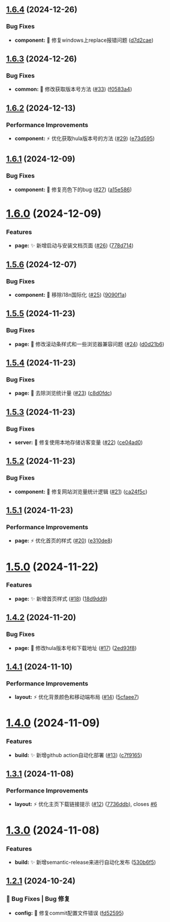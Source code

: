 ## [1.6.4](https://github.com/HuLaSpark/HuLa-Nuxt/compare/v1.6.3...v1.6.4) (2024-12-26)


### Bug Fixes

* **component:** :bug: 修复windows上replace报错问题 ([d7d2cae](https://github.com/HuLaSpark/HuLa-Nuxt/commit/d7d2cae66fb6c139b833b8fdcbe1327908256180))

## [1.6.3](https://github.com/HuLaSpark/HuLa-Nuxt/compare/v1.6.2...v1.6.3) (2024-12-26)


### Bug Fixes

* **common:** :bug: 修改获取版本号方法 ([#33](https://github.com/HuLaSpark/HuLa-Nuxt/issues/33)) ([f0583a4](https://github.com/HuLaSpark/HuLa-Nuxt/commit/f0583a4b361f49991e4fe76dd58846bc90c1301c))

## [1.6.2](https://github.com/HuLaSpark/HuLa-Nuxt/compare/v1.6.1...v1.6.2) (2024-12-13)


### Performance Improvements

* **component:** :zap: 优化获取hula版本号的方法 ([#29](https://github.com/HuLaSpark/HuLa-Nuxt/issues/29)) ([e73d595](https://github.com/HuLaSpark/HuLa-Nuxt/commit/e73d5955f3f39d822bb21234aa3a2a744faa64b1))

## [1.6.1](https://github.com/HuLaSpark/HuLa-Nuxt/compare/v1.6.0...v1.6.1) (2024-12-09)


### Bug Fixes

* **component:** :bug: 修复亮色下的bug ([#27](https://github.com/HuLaSpark/HuLa-Nuxt/issues/27)) ([a15e586](https://github.com/HuLaSpark/HuLa-Nuxt/commit/a15e58631780d04d7151ba2d770820b39c50fd08))

# [1.6.0](https://github.com/HuLaSpark/HuLa-Nuxt/compare/v1.5.6...v1.6.0) (2024-12-09)


### Features

* **page:** :sparkles: 新增启动与安装文档页面 ([#26](https://github.com/HuLaSpark/HuLa-Nuxt/issues/26)) ([778d714](https://github.com/HuLaSpark/HuLa-Nuxt/commit/778d71486e801bf6f0fe9869ac467bcf701bbf34))

## [1.5.6](https://github.com/HuLaSpark/HuLa-Nuxt/compare/v1.5.5...v1.5.6) (2024-12-07)


### Bug Fixes

* **component:** :bug: 移除i18n国际化 ([#25](https://github.com/HuLaSpark/HuLa-Nuxt/issues/25)) ([9090f1a](https://github.com/HuLaSpark/HuLa-Nuxt/commit/9090f1a5802a0dc69240b6685a965e3b5ddd6183))

## [1.5.5](https://github.com/HuLaSpark/HuLa-Nuxt/compare/v1.5.4...v1.5.5) (2024-11-23)


### Bug Fixes

* **page:** :bug: 修改滚动条样式和一些浏览器兼容问题 ([#24](https://github.com/HuLaSpark/HuLa-Nuxt/issues/24)) ([d0d21b6](https://github.com/HuLaSpark/HuLa-Nuxt/commit/d0d21b6a68e0d2201778162740535b7add2751b9))

## [1.5.4](https://github.com/HuLaSpark/HuLa-Nuxt/compare/v1.5.3...v1.5.4) (2024-11-23)


### Bug Fixes

* **page:** :bug: 去除浏览统计量 ([#23](https://github.com/HuLaSpark/HuLa-Nuxt/issues/23)) ([c8d0fdc](https://github.com/HuLaSpark/HuLa-Nuxt/commit/c8d0fdc0e7989ee38a43646637f151cb8a1bee2a))

## [1.5.3](https://github.com/HuLaSpark/HuLa-Nuxt/compare/v1.5.2...v1.5.3) (2024-11-23)


### Bug Fixes

* **server:** :bug: 修复使用本地存储访客变量 ([#22](https://github.com/HuLaSpark/HuLa-Nuxt/issues/22)) ([ce04ad0](https://github.com/HuLaSpark/HuLa-Nuxt/commit/ce04ad0277429aec2566f9fe1b310dac7d4474b7))

## [1.5.2](https://github.com/HuLaSpark/HuLa-Nuxt/compare/v1.5.1...v1.5.2) (2024-11-23)


### Bug Fixes

* **component:** :bug: 修复网站浏览量统计逻辑 ([#21](https://github.com/HuLaSpark/HuLa-Nuxt/issues/21)) ([ca24f5c](https://github.com/HuLaSpark/HuLa-Nuxt/commit/ca24f5c5cf2eb5febb6f5dea927daaae06e72924))

## [1.5.1](https://github.com/HuLaSpark/HuLa-Nuxt/compare/v1.5.0...v1.5.1) (2024-11-23)


### Performance Improvements

* **page:** :zap: 优化首页的样式 ([#20](https://github.com/HuLaSpark/HuLa-Nuxt/issues/20)) ([e310de8](https://github.com/HuLaSpark/HuLa-Nuxt/commit/e310de887465f8923689bc746b78cf85564357a3))

# [1.5.0](https://github.com/HuLaSpark/HuLa-Nuxt/compare/v1.4.2...v1.5.0) (2024-11-22)


### Features

* **page:** :sparkles: 新增首页样式 ([#18](https://github.com/HuLaSpark/HuLa-Nuxt/issues/18)) ([18d9dd9](https://github.com/HuLaSpark/HuLa-Nuxt/commit/18d9dd9db26fffd4344f88d9900f0162b2a29c60))

## [1.4.2](https://github.com/HuLaSpark/HuLa-Nuxt/compare/v1.4.1...v1.4.2) (2024-11-20)


### Bug Fixes

* **page:** :bug: 修改hula版本号和下载地址 ([#17](https://github.com/HuLaSpark/HuLa-Nuxt/issues/17)) ([2ed93f8](https://github.com/HuLaSpark/HuLa-Nuxt/commit/2ed93f80d7a1061e00ce3f4debe022d0fec3884d))

## [1.4.1](https://github.com/HuLaSpark/HuLa-Nuxt/compare/v1.4.0...v1.4.1) (2024-11-10)


### Performance Improvements

* **layout:** :zap: 优化背景颜色和移动端布局 ([#14](https://github.com/HuLaSpark/HuLa-Nuxt/issues/14)) ([5cfaee7](https://github.com/HuLaSpark/HuLa-Nuxt/commit/5cfaee799b3082cbd18862dc9136f084a1dacfb9))

# [1.4.0](https://github.com/HuLaSpark/HuLa-Nuxt/compare/v1.3.1...v1.4.0) (2024-11-09)


### Features

* **build:** :sparkles: 新增github action自动化部署 ([#13](https://github.com/HuLaSpark/HuLa-Nuxt/issues/13)) ([c7f9165](https://github.com/HuLaSpark/HuLa-Nuxt/commit/c7f916541f2d3c2c607ec6fca8dc52702c28be80))

## [1.3.1](https://github.com/HuLaSpark/HuLa-Nuxt/compare/v1.3.0...v1.3.1) (2024-11-08)

### Performance Improvements

- **layout:** :zap: 优化主页下载链接提示 ([#12](https://github.com/HuLaSpark/HuLa-Nuxt/issues/12)) ([7736ddb](https://github.com/HuLaSpark/HuLa-Nuxt/commit/7736ddbe0ed95082a1301f6c9dc3ba1842033333)), closes [#6](https://github.com/HuLaSpark/HuLa-Nuxt/issues/6)

# [1.3.0](https://github.com/HuLaSpark/HuLa-Nuxt/compare/v1.2.1...v1.3.0) (2024-11-08)

### Features

- **build:** :sparkles: 新增semantic-release来进行自动化发布 ([530b6f5](https://github.com/HuLaSpark/HuLa-Nuxt/commit/530b6f5e43ec788a58227f4d9aacb809837f8653))

## [1.2.1](https://gitee.com/HuLaSpark/HuLa-Nuxt/compare/v1.2.0...v1.2.1) (2024-10-24)

### 🐛 Bug Fixes | Bug 修复

- **config:** :bug: 修复commit配置文件错误 ([fd52595](https://gitee.com/HuLaSpark/HuLa-Nuxt/commit/fd52595dd6cbc9b9a9b4a50dcac84f7be45fe72e))
